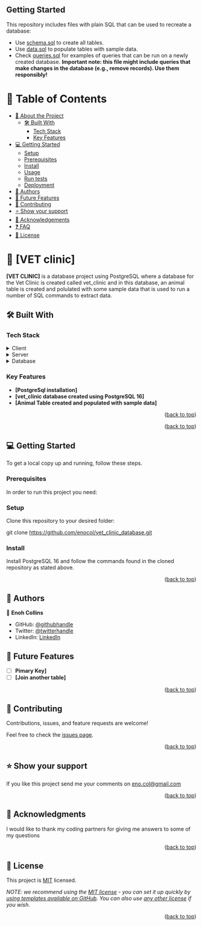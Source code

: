 

## Getting Started

This repository includes files with plain SQL that can be used to recreate a database:

- Use [schema.sql](./schema.sql) to create all tables.
- Use [data.sql](./data.sql) to populate tables with sample data.
- Check [queries.sql](./queries.sql) for examples of queries that can be run on a newly created database. **Important note: this file might include queries that make changes in the database (e.g., remove records). Use them responsibly!**

<a name="readme-top"></a>


# 📗 Table of Contents

- [📖 About the Project](#about-project)
  - [🛠 Built With](#built-with)
    - [Tech Stack](#tech-stack)
    - [Key Features](#key-features)
- [💻 Getting Started](#getting-started)
  - [Setup](#setup)
  - [Prerequisites](#prerequisites)
  - [Install](#install)
  - [Usage](#usage)
  - [Run tests](#run-tests)
  - [Deployment](#triangular_flag_on_post-deployment)
- [👥 Authors](#authors)
- [🔭 Future Features](#future-features)
- [🤝 Contributing](#contributing)
- [⭐️ Show your support](#support)
- [🙏 Acknowledgements](#acknowledgements)
- [❓ FAQ](#faq)
- [📝 License](#license)



# 📖 [VET clinic] <a name="about-project"></a>



**[VET CLINIC]** is a database project using PostgreSQL where a database for the Vet Clinic is created called vet_clinic and in this database, an animal table is created and polulated with some sample data that is used to run a number of SQL commands to extract data.

## 🛠 Built With <a name="built-with"></a>

### Tech Stack <a name="tech-stack"></a>


<details>
  <summary>Client</summary>
  <ul>
    <li><a href="http://www.mysql.com">SQL</a></li>
  </ul>
</details>

<details>
  <summary>Server</summary>
  <ul>
    <li><a href="https://www.postgresql.org/">PostgreSQL</a></li>
  </ul>
</details>

<details>
<summary>Database</summary>
  <ul>
    <li><a href="https://www.postgresql.org/">PostgreSQL</a></li>
  </ul>
</details>


### Key Features <a name="key-features"></a>


- **[PostgreSql installation]**
- **[vet_clinic database created using PostgreSQL 16]**
- **[Animal Table created and populated with sample data]**

<p align="right">(<a href="#readme-top">back to top</a>)</p>



<p align="right">(<a href="#readme-top">back to top</a>)</p>


## 💻 Getting Started <a name="getting-started"></a>



To get a local copy up and running, follow these steps.

### Prerequisites

In order to run this project you need:

### Setup

Clone this repository to your desired folder:

  git clone https://github.com/enocol/vet_clinic_database.git

### Install

Install PostgreSQL 16 and follow the commands found in the cloned repository as stated above.


<p align="right">(<a href="#readme-top">back to top</a>)</p>


## 👥 Authors <a name="authors"></a>



👤 **Enoh Collins**

- GitHub: [@githubhandle](https://github.com/enocol)
- Twitter: [@twitterhandle](https://twitter.com/enocol)
- LinkedIn: [LinkedIn](https://www.linkedin.com/in/enocol/)



## 🔭 Future Features <a name="future-features"></a>



- [ ] **Pimary Key]**
- [ ] **[Join another table]**

<p align="right">(<a href="#readme-top">back to top</a>)</p>


## 🤝 Contributing <a name="contributing"></a>

Contributions, issues, and feature requests are welcome!

Feel free to check the [issues page](../../issues/).

<p align="right">(<a href="#readme-top">back to top</a>)</p>



## ⭐️ Show your support <a name="support"></a>



If you like this project send me your comments on eno.col@gmail.com

<p align="right">(<a href="#readme-top">back to top</a>)</p>



## 🙏 Acknowledgments <a name="acknowledgements"></a>



I would like to thank my coding partners for giving me answers to some of my questions

<p align="right">(<a href="#readme-top">back to top</a>)</p>


## 📝 License <a name="license"></a>

This project is [MIT](./LICENSE) licensed.

_NOTE: we recommend using the [MIT license](https://choosealicense.com/licenses/mit/) - you can set it up quickly by [using templates available on GitHub](https://docs.github.com/en/communities/setting-up-your-project-for-healthy-contributions/adding-a-license-to-a-repository). You can also use [any other license](https://choosealicense.com/licenses/) if you wish._

<p align="right">(<a href="#readme-top">back to top</a>)</p>
